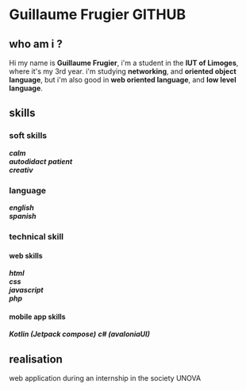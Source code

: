 # Guillaume Frugier GITHUB

## who am i ?
Hi my name is **Guillaume Frugier**, i'm a student in the **IUT of Limoges**, where it's my 3rd year.
i'm studying **networking**, and **oriented object language**, but i'm also good in **web oriented language**, 
and **low level language**.

## skills
### soft skills
***calm***   
***autodidact*** 
***patient***  
***creativ***

### language
***english***  
***spanish***  

### technical skill
#### web skills

***html***  
***css***  
***javascript***  
***php***  

#### mobile app skills
***Kotlin (Jetpack compose)***
***c# (avaloniaUI)***


## realisation
web application during an internship in the society UNOVA








